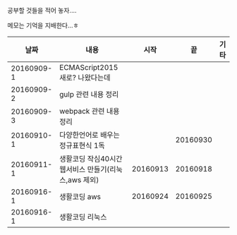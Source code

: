 공부할 것들을 적어 놓자....

메모는 기억을 지배한다...ㅎ  

| 날짜 | 내용 | 시작 | 끝  | 기타 |
| --- | --- | --- | --- | --- |
| 20160909-1 | ECMAScript2015 새로? 나왔다는데  | | | |
| 20160909-2 | gulp 관련 내용 정리 | | | |
| 20160909-3 | webpack 관련 내용 정리 | | | |
| 20160910-1 | 다양한언어로 배우는 정규표현식 1독 | | 20160930 | |
| 20160911-1 | 생활코딩 작심40시간 웹서비스 만들기(리눅스,aws 제외)  | 20160913 | 20160918 | |
| 20160916-1 | 생활코딩 aws | 20160924 | 20160925 | |
| 20160916-1 | 생활코딩 리눅스 | | | |
